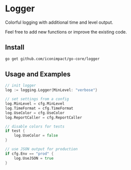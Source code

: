 # Logger

Colorful logging with additional time and level output.

Feel free to add new functions or improve the existing code.

## Install

```bash
go get github.com/iconimpact/go-core/logger
```

## Usage and Examples

```go
// init logger
log := logging.Logger{MinLevel: "verbose"}

// set settings from a config
log.MinLevel = cfg.MinLevel
log.TimeFormat = cfg.TimeFormat
log.UseColor = cfg.UseColor
log.ReportCaller = cfg.ReportCaller

// disable colors for tests
if test {
    log.UseColor = false
}

// use JSON output for production
if cfg.Env == "prod" {
    log.UseJSON = true
}
```